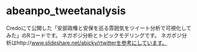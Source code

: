 # abeanpo_tweetanalysis
Credoにて公開した「安部政権と安保を巡る雰囲気をツイート分析で可視化してみた」のRコードです。
ネガポジ分析とトピックモデリングです。
ネガポジ分析はhttp://www.slideshare.net/abicky/rtwitterを参考にしています。
